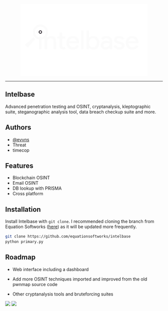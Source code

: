 <p align=center>
<img src="logo.svg" height=230>
</p>

<hr>



## Intelbase 
Advanced penetration testing and OSINT, cryptanalysis, kleptographic suite, steganographic analysis tool, data breach checkup suite and more.


## Authors

- [@evvns](https://www.github.com/evvns)
- Threat
- timecop



## Features

- Blockchain OSINT
- Email OSINT
- DB lookup with PRISMA
- Cross platform


## Installation

Install Intelbase with `git clone`. I recommended cloning the branch from Equation Softworks ([here](https://github.com/equationsoftworks/intelbase)) as it will be updated more frequently.

```bash
git clone https://github.com/equationsoftworks/intelbase
python primary.py
```
    
## Roadmap

- Web interface including a dashboard

- Add more OSINT techniques imported and improved from the old pwnmap source code

- Other cryptanalysis tools and bruteforcing suites


<img src="https://0day.cfd/logo.svg#gh-dark-mode-only" height=300>
<img src="https://files.doxbin.gg/6bwAVgZD.svg#gh-light-mode-only" height=300>

